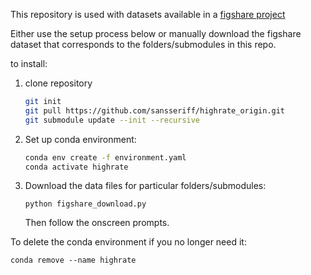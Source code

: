 
This repository is used with datasets available in a [figshare project](https://figshare.com/projects/highrate_datasets_1/176379)

Either use the setup process below or manually download the figshare dataset that corresponds to the folders/submodules in this repo.


to install:
1. clone repository

    ```bash
    git init
    git pull https://github.com/sansseriff/highrate_origin.git
    git submodule update --init --recursive
    ```


2. Set up conda environment:

    ```bash
    conda env create -f environment.yaml
    conda activate highrate
    ```

3. Download the data files for particular folders/submodules:

    ```
    python figshare_download.py
    ```

    Then follow the onscreen prompts. 


To delete the conda environment if you no longer need it:
```
conda remove --name highrate
```
